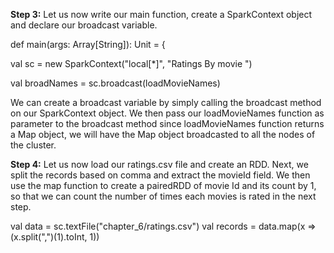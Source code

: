 

**Step 3:** Let us now write our main function, create a SparkContext object and declare our broadcast variable.

def main(args: Array[String]): Unit = {


  val sc = new SparkContext("local[*]", "Ratings By movie ")

  val broadNames = sc.broadcast(loadMovieNames)

We can create a broadcast variable by simply calling the broadcast method on our SparkContext object. We then pass our loadMovieNames function as parameter to the broadcast method since loadMovieNames function returns a Map object, we will have the Map object broadcasted to all the nodes of the cluster.


**Step 4:** Let us now load our ratings.csv file and create an RDD. Next, we split the records based on comma and extract the movieId field. We then use the map function to create a pairedRDD of movie Id and its count by  1, so that we can count the number of times each movies is rated in the next step.

val data = sc.textFile("chapter_6/ratings.csv")
val records = data.map(x => (x.split(",")(1).toInt, 1))
